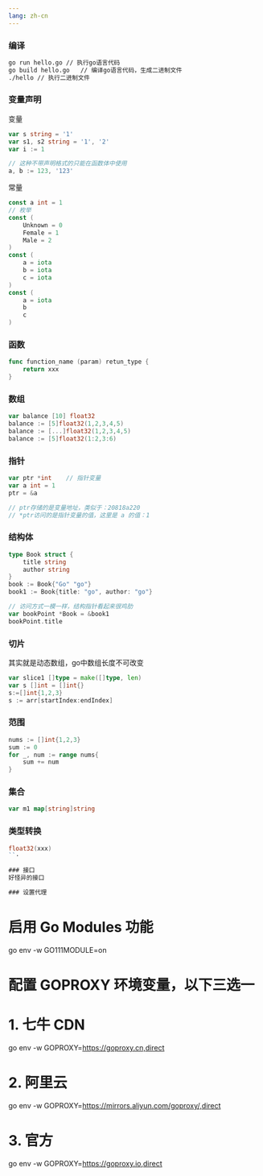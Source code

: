 ```yaml
---
lang: zh-cn
---
```


### 编译
```bash
go run hello.go // 执行go语言代码
go build hello.go   // 编译go语言代码，生成二进制文件
./hello // 执行二进制文件
```

### 变量声明

变量
``` go
var s string = '1'
var s1, s2 string = '1', '2'
var i := 1

// 这种不带声明格式的只能在函数体中使用
a, b := 123, '123'
```

常量
``` go
const a int = 1
// 枚举
const (
    Unknown = 0
    Female = 1
    Male = 2
)
const (
    a = iota
    b = iota
    c = iota
)
const (
    a = iota
    b
    c
)
```

### 函数

``` go
func function_name (param) retun_type {
    return xxx
}
```

### 数组
``` go
var balance [10] float32
balance := [5]float32(1,2,3,4,5)
balance := [...]float32(1,2,3,4,5)
balance := [5]float32(1:2,3:6)
```

### 指针
``` go
var ptr *int    // 指针变量
var a int = 1
ptr = &a

// ptr存储的是变量地址，类似于：20818a220
// *ptr访问的是指针变量的值，这里是 a 的值：1
```

### 结构体
```go
type Book struct {
    title string
    author string
}
book := Book{"Go" "go"}
book1 := Book{title: "go", author: "go"}

// 访问方式一模一样，结构指针看起来很鸡肋
var bookPoint *Book = &book1
bookPoint.title
```

### 切片
其实就是动态数组，go中数组长度不可改变
```go
var slice1 []type = make([]type, len)
var s []int = []int{}
s:=[]int{1,2,3}
s := arr[startIndex:endIndex]
```

### 范围
``` go
nums := []int{1,2,3}
sum := 0
for _, num := range nums{
    sum += num
}

```

### 集合

``` go
var m1 map[string]string

```

### 类型转换

``` go
float32(xxx)
``·

### 接口
好怪异的接口

### 设置代理
```
# 启用 Go Modules 功能
go env -w GO111MODULE=on

# 配置 GOPROXY 环境变量，以下三选一

# 1. 七牛 CDN
go env -w  GOPROXY=https://goproxy.cn,direct

# 2. 阿里云
go env -w GOPROXY=https://mirrors.aliyun.com/goproxy/,direct

# 3. 官方
go env -w  GOPROXY=https://goproxy.io,direct
```